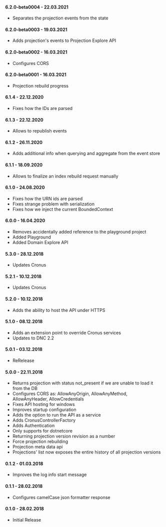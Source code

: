 #### 6.2.0-beta0004 - 22.03.2021
* Separates the projection events from the state
  
#### 6.2.0-beta0003 - 19.03.2021
* Adds projection's events to Projection Explore API

#### 6.2.0-beta0002 - 16.03.2021
* Configures CORS

#### 6.2.0-beta0001 - 16.03.2021
* Projection rebuild progress

#### 6.1.4 - 22.12.2020
* Fixes how the IDs are parsed

#### 6.1.3 - 22.12.2020
* Allows to republish events

#### 6.1.2 - 26.11.2020
* Adds additional info when querying and aggregate from the event store

#### 6.1.1 - 18.09.2020
* Allows to finalize an index rebuild request manually

#### 6.1.0 - 24.08.2020
* Fixes how the URN ids are parsed
* Fixes strange problem with serialization
* Fixes how we inject the current BoundedContext

#### 6.0.0 - 16.04.2020
* Removes accidentally added reference to the playground project
* Added Playground
* Added Domain Explore API

#### 5.3.0 - 28.12.2018
* Updates Cronus

#### 5.2.1 - 10.12.2018
* Updates Cronus

#### 5.2.0 - 10.12.2018
* Adds the ability to host the API under HTTPS

#### 5.1.0 - 08.12.2018
* Adds an extension point to override Cronus services
* Updates to DNC 2.2

#### 5.0.1 - 03.12.2018
* ReRelease

#### 5.0.0 - 22.11.2018
* Returns projection with status not_present if we are unable to load it from the DB
* Configures CORS as: AllowAnyOrigin, AllowAnyMethod, AllowAnyHeader, AllowCredentials
* Fixes API hosting for windows
* Improves startup configuration
* Adds the option to run the API as a service
* Adds CronusControllerFactory 
* Adds Authentication 
* Only supports for dotnetcore
* Returning projection version revision as a number
* Force projection rebuilding
* Projection meta data api
* Projections' list now exposes the entire history of all projection versions

#### 0.1.2 - 01.03.2018
* Improves the log info start message

#### 0.1.1 - 28.02.2018
* Configures camelCase json formatter response

#### 0.1.0 - 28.02.2018
* Initial Release

